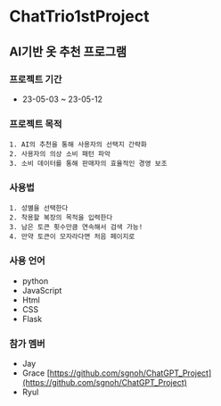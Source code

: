 # ChatTrio1stProject

## AI기반 옷 추천 프로그램

### 프로젝트 기간
* 23-05-03 ~ 23-05-12

### 프로젝트 목적
    1. AI의 추천을 통해 사용자의 선택지 간략화
    2. 사용자의 의상 소비 패턴 파악
    3. 소비 데이터를 통해 판매자의 효율적인 경영 보조

### 사용법
    1. 성별을 선택한다
    2. 착용할 복장의 목적을 입력한다
    3. 남은 토큰 횟수만큼 연속해서 검색 가능!
    4. 만약 토큰이 모자라다면 처음 페이지로

### 사용 언어
* python
* JavaScript
* Html
* CSS
* Flask

### 참가 멤버
* Jay
* Grace [https://github.com/sgnoh/ChatGPT_Project](https://github.com/sgnoh/ChatGPT_Project) 
* Ryul
